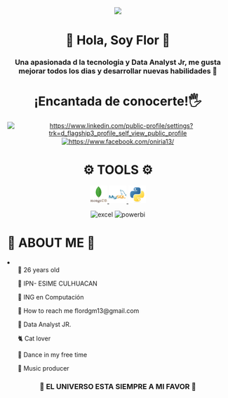 <!--  ----------------SALUDO
-->
<div id="header" align="center">
  <img src="https://media.giphy.com/media/FcqKy4Kj7XOK0hCW4g/giphy.gif" widh="200"/>
  <h1 align="center">🌺 Hola, Soy Flor 🌺 </h1>
  <h3>Una apasionada d la tecnologia y Data Analyst Jr, me gusta mejorar todos los dias y desarrollar nuevas habilidades 🪽</h3>
  <h1 align="center">¡Encantada de conocerte!🖐️ </h1>
  <p align="center">

<!--  --------------REDES SOCIALES 
-->
<a href="https://www.linkedin.com/in/flor-deyanira-galicia-martinez-41626b226/" target="blank"><img align="center" src="https://raw.githubusercontent.com/rahuldkjain/github-profile-readme-generator/master/src/images/icons/Social/linked-in-alt.svg" alt="https://www.linkedin.com/public-profile/settings?trk=d_flagship3_profile_self_view_public_profile" height="30" width="40" /></a> <a href="https://fb.com/https://www.facebook.com /oniria13/" target="blank"><img align="center" src="https://raw.githubusercontent.com/rahuldkjain/github-profile-readme-generator/master/src/images/icons/Social/facebook.svg" alt="https://www.facebook.com/oniria13/" height="30" width="40" /></a>

</p>
</div>

<!--  ---------------HERRAMIENTAS
-->
<div align="center">
  <h1>⚙️ TOOLS ⚙️  </h1>

<p align="center">  <a href="https://www .mongodb.com/" target="_blank" rel="noreferrer"> <img src="https://raw.githubusercontent.com/devicons/devicon/master/icons/mongodb/mongodb-original-wordmark.svg" alt ="mongodb" width="40" height="40"/> </a> <a href="https://www.mysql.com/" target="_blank" rel="noreferrer"> <img src ="https://raw.githubusercontent.com/devicons/devicon/master/icons/mysql/mysql-original-wordmark.svg" alt="mysql" width="40" height="40"/> </a > <a href="https:// www.python.org" target="_blank" rel="noreferrer"> <img src="https://raw.githubusercontent.com/devicons/devicon/master/icons/python/python-original.svg" alt= "python" width="40" height="40"/> </a> 
   
  
 <a target="_blank" rel="noreferrer"> <img decoding="async" src="https://img.shields.io/badge/Microsoft_Excel-217346?style=for-the-badge&logo=microsoft-excel&logoColor=white" alt="excel" width="40" height="40"/>
  </a>
 <a target="_blank" rel="noreferrer">  <img decoding="async" src="https://img.shields.io/badge/Power_BI-FFBE00?style=for-the-badge&logo=Power-BI&logoColor=white" alt="powerbi" width="40" height="40"/>
  </a>
</div>
<!--  -------------------ACERCA DE MI
-->
<div >
  <h1> 🌺 ABOUT ME 🌺</h1>
  <li  sytle="list-style: none">
    <ul>🌷 26 years old</ul>
    <ul>🌸 IPN- ESIME CULHUACAN </ul>
    <ul>🌼 ING en Computación </ul>
    <ul>🌻 How to reach me flordgm13@gmail.com</ul>
    <ul>🍒 Data Analyst JR.</ul>
    <ul>🐈 Cat lover </ul>
    <ul>🐇 Dance in my free time</ul>
    <ul>🎵 Music producer </ul>
</li>
</div>
<div align="center">
  <h3>🦋 EL UNIVERSO ESTA SIEMPRE A MI FAVOR 🦋 </h3>
</div>
